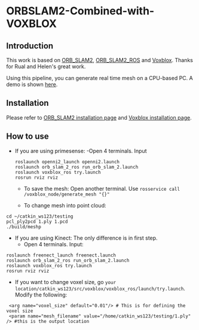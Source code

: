 # ORBSLAM2-Combined-with-VOXBLOX

## Introduction

This work is based on [ORB_SLAM2](https://github.com/raulmur/ORB_SLAM2), [ORB_SLAM2_ROS](https://github.com/ethz-asl/orb_slam_2_ros) and [Voxblox](https://github.com/ethz-asl/voxblox). Thanks for Rual and Helen's great work. 

Using this pipeline, you can generate real time mesh on a CPU-based PC. A demo is shown [here](https://drive.google.com/file/d/1mRL4ZOPZY6kBwtBwBSlb36tXZ1o8Qs7p/view?usp=sharing).


## Installation

Please refer to [ORB_SLAM2 installation page](https://github.com/raulmur/ORB_SLAM2) and [Voxblox installation page](https://voxblox.readthedocs.io/en/latest/pages/Installation.html).

## How to use

- If you are using primesense:
  -Open 4 terminals. Input 
  ```
  roslaunch openni2_launch openni2.launch
  roslaunch orb_slam_2_ros run_orb_slam_2.launch
  roslaunch voxblox_ros try.launch
  rosrun rviz rviz
  ```
  - To save the mesh:
  Open another terminal. Use `rosservice call /voxblox_node/generate_mesh "{}" `
  
  - To change mesh into point cloud:
```
cd ~/catkin_ws123/testing
pcl_ply2pcd 1.ply 1.pcd
./build/meshp
```

- If you are using Kinect:
  The only difference is in first step.
  - Open 4 terminals. Input:
```
roslaunch freenect_launch freenect.launch
roslaunch orb_slam_2_ros run_orb_slam_2.launch
roslaunch voxblox_ros try.launch
rosrun rviz rviz
```

- If you want to change voxel size, go `your location/catkin_ws123/src/voxblox/voxblox_ros/launch/try.launch`.
Modify the following:

```
 <arg name="voxel_size" default="0.01"/> # This is for defining the voxel size
 <param name="mesh_filename" value="/home/catkin_ws123/testing/1.ply" /> #this is the output location
```

